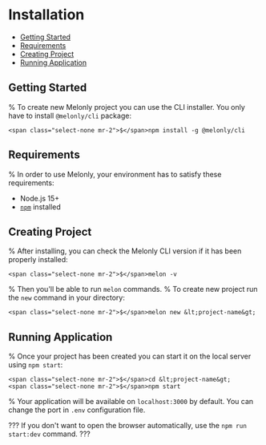 <!-- omit in toc -->
# Installation

- [Getting Started](#getting-started)
- [Requirements](#requirements)
- [Creating Project](#creating-project)
- [Running Application](#running-application)

## Getting Started

% To create new Melonly project you can use the CLI installer. You only have to install `@melonly/cli` package:

```
<span class="select-none mr-2">$</span>npm install -g @melonly/cli
```

## Requirements

% In order to use Melonly, your environment has to satisfy these requirements:

- Node.js 15+
- [`npm`](https://nodejs.org/en/download/) installed

## Creating Project

% After installing, you can check the Melonly CLI version if it has been properly installed:

```
<span class="select-none mr-2">$</span>melon -v
```

% Then you'll be able to run `melon` commands.
% To create new project run the `new` command in your directory:

```
<span class="select-none mr-2">$</span>melon new &lt;project-name&gt;
```

## Running Application

% Once your project has been created you can start it on the local server using `npm start`:

```
<span class="select-none mr-2">$</span>cd &lt;project-name&gt;
<span class="select-none mr-2">$</span>npm start
```

% Your application will be available on `localhost:3000` by default. You can change the port in `.env` configuration file.

???
If you don't want to open the browser automatically, use the `npm run start:dev` command.
???
